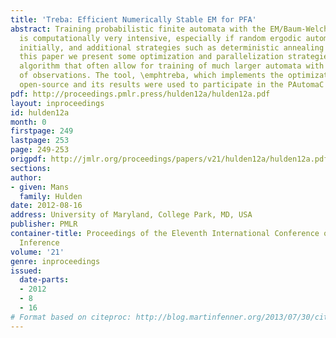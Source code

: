 ```yaml
---
title: 'Treba: Efficient Numerically Stable EM for PFA'
abstract: Training probabilistic finite automata with the EM/Baum-Welch algorithm
  is computationally very intensive, especially if random ergodic automata are used
  initially, and additional strategies such as deterministic annealing are used. In
  this paper we present some optimization and parallelization strategies to the Baum-Welch
  algorithm that often allow for training of much larger automata with a larger number
  of observations. The tool, \emphtreba, which implements the optimizations, is available
  open-source and its results were used to participate in the PAutomaC PFA/HMM competition.
pdf: http://proceedings.pmlr.press/hulden12a/hulden12a.pdf
layout: inproceedings
id: hulden12a
month: 0
firstpage: 249
lastpage: 253
page: 249-253
origpdf: http://jmlr.org/proceedings/papers/v21/hulden12a/hulden12a.pdf
sections: 
author:
- given: Mans
  family: Hulden
date: 2012-08-16
address: University of Maryland, College Park, MD, USA
publisher: PMLR
container-title: Proceedings of the Eleventh International Conference on Grammatical
  Inference
volume: '21'
genre: inproceedings
issued:
  date-parts:
  - 2012
  - 8
  - 16
# Format based on citeproc: http://blog.martinfenner.org/2013/07/30/citeproc-yaml-for-bibliographies/
---
```

